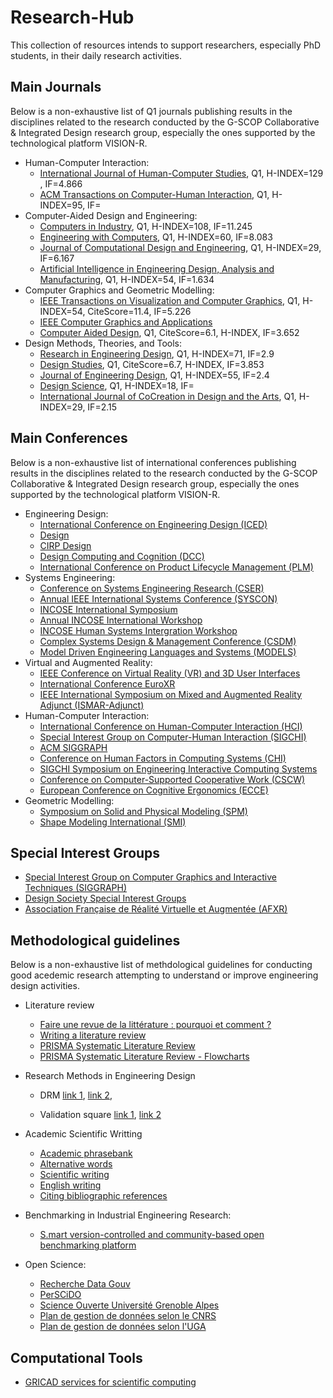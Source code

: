 # 

# Research-Hub

This collection of resources intends to support researchers, especially PhD students, in their daily research activities.  

## Main Journals

Below is a non-exhaustive list of Q1 journals publishing results in the disciplines related to the research conducted by the G-SCOP Collaborative & Integrated Design research group, especially the ones supported by the technological platform VISION-R.

- Human-Computer Interaction:
  - [International Journal of Human-Computer Studies](https://www.sciencedirect.com/journal/international-journal-of-human-computer-studies), Q1, H-INDEX=129 , IF=4.866
  - [ACM Transactions on Computer-Human Interaction](https://dl.acm.org/journal/tochi), Q1, H-INDEX=95, IF=
- Computer-Aided Design and Engineering:
  - [Computers in Industry](https://www.sciencedirect.com/journal/computers-in-industry), Q1, H-INDEX=108, IF=11.245
  - [Engineering with Computers](https://www.springer.com/journal/366), Q1, H-INDEX=60, IF=8.083
  - [Journal of Computational Design and Engineering](https://academic.oup.com/jcde?login=false), Q1, H-INDEX=29, IF=6.167
  - [Artificial Intelligence in Engineering Design, Analysis and Manufacturing](https://www.cambridge.org/core/journals/ai-edam), Q1, H-INDEX=54, IF=1.634
- Computer Graphics and Geometric Modelling:
  - [IEEE Transactions on Visualization and Computer Graphics](https://ieeexplore.ieee.org/xpl/RecentIssue.jsp?punumber=2945), Q1, H-INDEX=54, CiteScore=11.4, IF=5.226
  - [IEEE Computer Graphics and Applications](https://ieeexplore.ieee.org/xpl/RecentIssue.jsp?punumber=38)
  - [Computer Aided Design](https://www.sciencedirect.com/journal/computer-aided-design), Q1, CiteScore=6.1, H-INDEX, IF=3.652
- Design Methods, Theories, and Tools:
  - [Research in Engineering Design](https://www.springer.com/journal/163), Q1, H-INDEX=71, IF=2.9
  - [Design Studies](https://www.sciencedirect.com/journal/design-studies),  Q1, CiteScore=6.7, H-INDEX, IF=3.853
  - [Journal of Engineering Design](https://www.tandfonline.com/toc/cjen20/current), Q1, H-INDEX=55, IF=2.4
  - [Design Science](https://www.cambridge.org/core/journals/design-science), Q1, H-INDEX=18, IF=
  - [International Journal of CoCreation in Design and the Arts](https://www.tandfonline.com/journals/ncdn20), Q1, H-INDEX=29, IF=2.15

## Main Conferences

Below is a non-exhaustive list of international conferences publishing results in the disciplines related to the research conducted by the G-SCOP Collaborative & Integrated Design research group, especially the ones supported by the technological platform VISION-R.

- Engineering Design:
  - [International Conference on Engineering Design (ICED)](https://iced.designsociety.org/)
  - [Design](https://www.designconference.org/)
  - [CIRP Design]()
  - [Design Computing and Cognition (DCC)]()
  - [International Conference on Product Lifecycle Management (PLM)]()
- Systems Engineering:
  - [Conference on Systems Engineering Research (CSER)](https://cser.info/)
  - [Annual IEEE International Systems Conference (SYSCON)]()
  - [INCOSE International Symposium](https://www.incose.org/symp2022/home/what-is-the-international-symposium)
  - [Annual INCOSE International Workshop](https://www.incose.org/IW2023)
  - [INCOSE Human Systems Intergration Workshop](https://www.incose.org/hsiws2022)
  - [Complex Systems Design & Management Conference (CSDM)](https://cesam.community/csdm-2024/)
  - [Model Driven Engineering Languages and Systems (MODELS)](https://conf.researchr.org/home/models-2024)
- Virtual and Augmented Reality:
  - [IEEE Conference on Virtual Reality (VR) and 3D User Interfaces](http://ieeevr.org/2023)
  - [International Conference EuroXR](https://www.euroxr-association.org/euroxr-conferences/)
  - [IEEE International Symposium on Mixed and Augmented Reality Adjunct (ISMAR-Adjunct)](https://ieeexplore.ieee.org/xpl/conhome/9585620/proceeding)
- Human-Computer Interaction:
  - [International Conference on Human-Computer Interaction (HCI)](https://2023.hci.international/index.html)
  - [Special Interest Group on Computer-Human Interaction (SIGCHI)](https://sigchi.org/)
  - [ACM SIGGRAPH](https://www.siggraph.org/)
  - [Conference on Human Factors in Computing Systems (CHI)](https://dl.acm.org/doi/proceedings/10.1145/3491102)
  - [SIGCHI Symposium on Engineering Interactive Computing Systems](https://eics.acm.org/2023/)
  - [Conference on Computer-Supported Cooperative Work (CSCW)](https://cscw.acm.org/)
  - [European Conference on Cognitive Ergonomics (ECCE)](https://digitaleconomy.wales/ecce2023/)
- Geometric Modelling:
  - [Symposium on Solid and Physical Modeling (SPM)](https://sites.google.com/view/spm-2023/)
  - [Shape Modeling International (SMI)](https://smiconf.github.io/)

## Special Interest Groups
  - [Special Interest Group on Computer Graphics and Interactive Techniques (SIGGRAPH)](https://www.siggraph.org/)
  - [Design Society Special Interest Groups](https://www.designsociety.org/group/11/Special+Interest+Groups+%28SIGs%29)
  - [Association Française de Réalité Virtuelle et Augmentée (AFXR)](https://www.afxr.org/page/1756926-accueil)

## Methodological guidelines

Below is a non-exhaustive list of methdological guidelines for conducting good acedemic research attempting to understand or improve engineering design activities.

- Literature review
  - [Faire une revue de la littérature : pourquoi et comment ?](https://hal.science/hal-00657381/file/Pages_15_A_27_-_Dumez_H._-_2011_-_Faire_une_revue_de_littA_rature._-_Libellio_vol._7_nA_2.pdf)
  - [Writing a literature review](https://github.com/rpinquie/rpinquie.github.io/blob/master/PhD/biblio/Writing%20a%20literature%20review.pdf)
  - [PRISMA Systematic Literature Review](http://www.prisma-statement.org/)
  - [PRISMA Systematic Literature Review - Flowcharts](http://www.prisma-statement.org/PRISMAStatement/FlowDiagram)

- Research Methods in Engineering Design

  	- DRM [link 1](https://link.springer.com/book/10.1007/978-1-84882-587-1), [link 2](https://edisciplinas.usp.br/pluginfile.php/6312877/mod_resource/content/2/Txtei0476%20DRM%202009.pdf), 
		
  	- Validation square [link 1](https://www.researchgate.net/publication/238355807_The''Validation_Square''-Validating_Design_Methods), [link 2](https://asmedigitalcollection.asme.org/ebooks/book/103/chapter-abstract/22576/The-Validation-Square-How-Does-One-Verify-and?redirectedFrom=fulltext)

- Academic Scientific Writting
  - [Academic phrasebank](https://github.com/rpinquie/rpinquie.github.io/blob/master/PhD/biblio/Academic%20phrasebanck.pdf)
  - [Alternative words](https://github.com/rpinquie/rpinquie.github.io/tree/master/PhD/biblio/Alternative%20words.pdf)
  - [Scientific writing](https://github.com/rpinquie/rpinquie.github.io/tree/master/PhD/biblio/Scientific%20writing.pdf)
  - [English writing](https://github.com/rpinquie/rpinquie.github.io/tree/master/PhD/biblio/English%20writing.pdf)
  - [Citing bibliographic references](https://github.com/rpinquie/rpinquie.github.io/tree/master/PhD/biblio/Citing%20bibliographic%20references.pdf)
- Benchmarking in Industrial Engineering Research:
  - [S.mart version-controlled and community-based open benchmarking platform](https://github.com/GIS-S-mart/Welcome)
- Open Science:
  - [Recherche Data Gouv](https://entrepot.recherche.data.gouv.fr/loginpage.xhtml;jsessionid=3f3e86caa237b27b725ff95e69ca?redirectPage=%2Fdataverseuser.xhtml)
  - [PerSCiDO](https://perscido.univ-grenoble-alpes.fr/)
  - [Science Ouverte Université Grenoble Alpes](https://scienceouverte.univ-grenoble-alpes.fr/)
  - [Plan de gestion de données selon le CNRS](https://doranum.fr/plan-gestion-donnees-dmp/le-plan-de-gestion-de-donnees-pas-a-pas_10_13143_t94g-9j96/)
  - [Plan de gestion de données selon l'UGA](https://scienceouverte.univ-grenoble-alpes.fr/donnees/organiser/pgd/)

## Computational Tools

- [GRICAD services for scientific computing](https://gricad.univ-grenoble-alpes.fr/catalogue.html)
